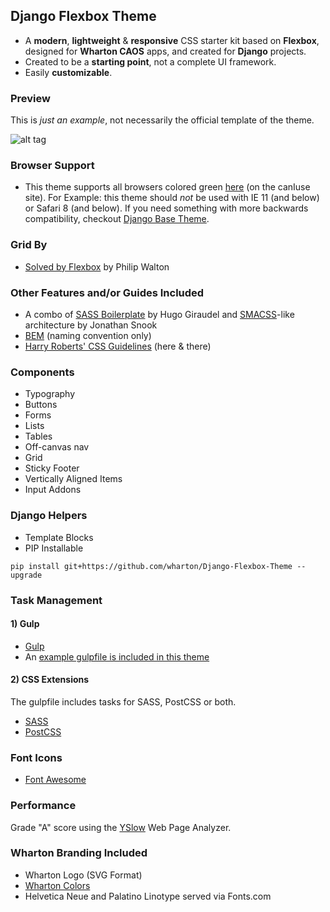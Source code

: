 ## Django Flexbox Theme
- A <strong>modern</strong>, <strong>lightweight</strong> & <strong>responsive</strong> CSS starter kit based on <strong>Flexbox</strong>, designed for <strong>Wharton CAOS</strong> apps, and created for <strong>Django</strong> projects.
- Created to be a <strong>starting point</strong>, not a complete UI framework.
- Easily <strong>customizable</strong>.

### Preview
This is <em>just an example</em>, not necessarily the official template of the theme.

![alt tag](https://github.com/wharton/django-flexbox-theme/blob/master/preview.png)

### Browser Support
- This theme supports all browsers colored green <a href="http://caniuse.com/#search=flexbox">here</a> (on the canIuse site). For Example: this theme should <em>not</em> be used with IE 11 (and below) or Safari 8 (and below). If you need something with more backwards compatibility, checkout <a href="https://github.com/wharton/django-base-theme">Django Base Theme</a>.

### Grid By
- <a href="http://philipwalton.github.io/solved-by-flexbox">Solved by Flexbox</a> by Philip Walton

### Other Features and/or Guides Included
- A combo of <a href="https://github.com/HugoGiraudel/sass-boilerplate">SASS Boilerplate</a> by Hugo Giraudel and 
<a href="https://smacss.com">SMACSS</a>-like architecture by Jonathan Snook
- <a href="http://getbem.com/introduction">BEM</a> (naming convention only)
- <a href="http://cssguidelin.es">Harry Roberts' CSS Guidelines</a> (here & there)

### Components
- Typography
- Buttons
- Forms
- Lists
- Tables
- Off-canvas nav
- Grid
- Sticky Footer
- Vertically Aligned Items
- Input Addons


### Django Helpers
- Template Blocks
- PIP Installable
<pre><code>pip install git+https://github.com/wharton/Django-Flexbox-Theme --upgrade</code></pre>

### Task Management

#### 1) Gulp
- <a href="http://gulpjs.com">Gulp</a>
- An <a href="https://github.com/wharton/django-flexbox-theme/blob/master/gulpfile.js">example gulpfile is included in this theme</a>

#### 2) CSS Extensions
The gulpfile includes tasks for SASS, PostCSS or both.

- <a href="http://sass-lang.com">SASS</a>
- <a href="http://postcss.org">PostCSS</a>

### Font Icons
- <a href="https://fortawesome.github.io/Font-Awesome">Font Awesome</a>

### Performance
Grade "A" score using the <a href="http://yslow.org">YSlow</a> Web Page Analyzer.

### Wharton Branding Included 
- Wharton Logo (SVG Format)
- <a href="https://standards.wharton.upenn.edu/color">Wharton Colors</a>
- Helvetica Neue and Palatino Linotype served via Fonts.com
